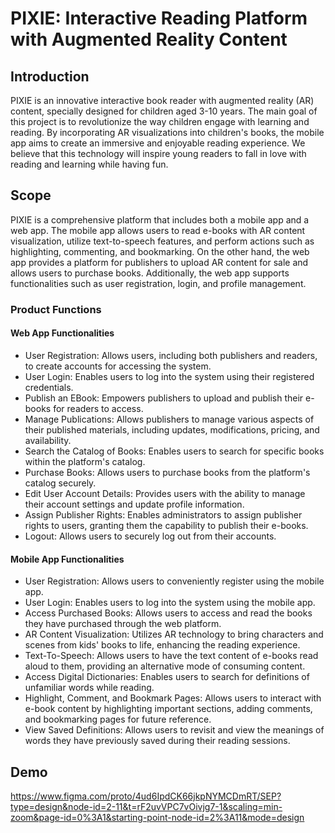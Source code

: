 # PIXIE: Interactive Reading Platform with Augmented Reality Content

## Introduction

PIXIE is an innovative interactive book reader with augmented reality (AR) content, specially designed for children aged 3-10 years. The main goal of this project is to revolutionize the way children engage with learning and reading. By incorporating AR visualizations into children's books, the mobile app aims to create an immersive and enjoyable reading experience. We believe that this technology will inspire young readers to fall in love with reading and learning while having fun.

## Scope

PIXIE is a comprehensive platform that includes both a mobile app and a web app. The mobile app allows users to read e-books with AR content visualization, utilize text-to-speech features, and perform actions such as highlighting, commenting, and bookmarking. On the other hand, the web app provides a platform for publishers to upload AR content for sale and allows users to purchase books. Additionally, the web app supports functionalities such as user registration, login, and profile management.

### Product Functions

#### Web App Functionalities

- User Registration: Allows users, including both publishers and readers, to create accounts for accessing the system.
- User Login: Enables users to log into the system using their registered credentials.
- Publish an EBook: Empowers publishers to upload and publish their e-books for readers to access.
- Manage Publications: Allows publishers to manage various aspects of their published materials, including updates, modifications, pricing, and availability.
- Search the Catalog of Books: Enables users to search for specific books within the platform's catalog.
- Purchase Books: Allows users to purchase books from the platform's catalog securely.
- Edit User Account Details: Provides users with the ability to manage their account settings and update profile information.
- Assign Publisher Rights: Enables administrators to assign publisher rights to users, granting them the capability to publish their e-books.
- Logout: Allows users to securely log out from their accounts.

#### Mobile App Functionalities

- User Registration: Allows users to conveniently register using the mobile app.
- User Login: Enables users to log into the system using the mobile app.
- Access Purchased Books: Allows users to access and read the books they have purchased through the web platform.
- AR Content Visualization: Utilizes AR technology to bring characters and scenes from kids' books to life, enhancing the reading experience.
- Text-To-Speech: Allows users to have the text content of e-books read aloud to them, providing an alternative mode of consuming content.
- Access Digital Dictionaries: Enables users to search for definitions of unfamiliar words while reading.
- Highlight, Comment, and Bookmark Pages: Allows users to interact with e-book content by highlighting important sections, adding comments, and bookmarking pages for future reference.
- View Saved Definitions: Allows users to revisit and view the meanings of words they have previously saved during their reading sessions.

## Demo
https://www.figma.com/proto/4ud6IpdCK66jkpNYMCDmRT/SEP?type=design&node-id=2-11&t=rF2uvVPC7vOivjg7-1&scaling=min-zoom&page-id=0%3A1&starting-point-node-id=2%3A11&mode=design
